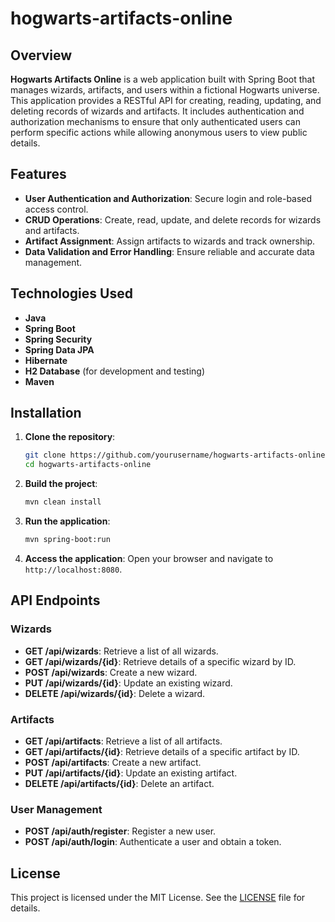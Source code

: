 # hogwarts-artifacts-online

## Overview

**Hogwarts Artifacts Online** is a web application built with Spring Boot that manages wizards, artifacts, and users within a fictional Hogwarts universe. This application provides a RESTful API for creating, reading, updating, and deleting records of wizards and artifacts. It includes authentication and authorization mechanisms to ensure that only authenticated users can perform specific actions while allowing anonymous users to view public details.

## Features

- **User Authentication and Authorization**: Secure login and role-based access control.
- **CRUD Operations**: Create, read, update, and delete records for wizards and artifacts.
- **Artifact Assignment**: Assign artifacts to wizards and track ownership.
- **Data Validation and Error Handling**: Ensure reliable and accurate data management.

## Technologies Used

- **Java**
- **Spring Boot**
- **Spring Security**
- **Spring Data JPA**
- **Hibernate**
- **H2 Database** (for development and testing)
- **Maven**

## Installation

1. **Clone the repository**:
   ```bash
   git clone https://github.com/yourusername/hogwarts-artifacts-online.git
   cd hogwarts-artifacts-online
   ```

2. **Build the project**:
   ```bash
   mvn clean install
   ```

3. **Run the application**:
   ```bash
   mvn spring-boot:run
   ```

4. **Access the application**:
   Open your browser and navigate to `http://localhost:8080`.

## API Endpoints

### Wizards

- **GET /api/wizards**: Retrieve a list of all wizards.
- **GET /api/wizards/{id}**: Retrieve details of a specific wizard by ID.
- **POST /api/wizards**: Create a new wizard.
- **PUT /api/wizards/{id}**: Update an existing wizard.
- **DELETE /api/wizards/{id}**: Delete a wizard.

### Artifacts

- **GET /api/artifacts**: Retrieve a list of all artifacts.
- **GET /api/artifacts/{id}**: Retrieve details of a specific artifact by ID.
- **POST /api/artifacts**: Create a new artifact.
- **PUT /api/artifacts/{id}**: Update an existing artifact.
- **DELETE /api/artifacts/{id}**: Delete an artifact.

### User Management

- **POST /api/auth/register**: Register a new user.
- **POST /api/auth/login**: Authenticate a user and obtain a token.


## License

This project is licensed under the MIT License. See the [LICENSE](LICENSE) file for details.

